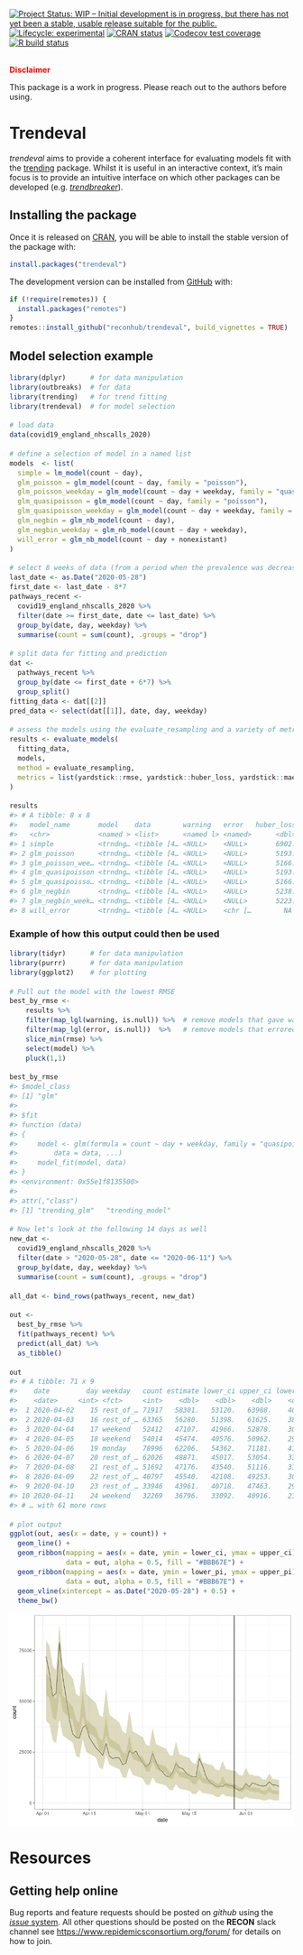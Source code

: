 
<!-- README.md is generated from README.Rmd. Please edit that file -->

<!-- badges: start -->

[![Project Status: WIP – Initial development is in progress, but there
has not yet been a stable, usable release suitable for the
public.](https://www.repostatus.org/badges/latest/wip.svg)](https://www.repostatus.org/#wip)
[![Lifecycle:
experimental](https://img.shields.io/badge/lifecycle-experimental-orange.svg)](https://www.tidyverse.org/lifecycle/#experimental)
[![CRAN
status](https://www.r-pkg.org/badges/version/trendeval)](https://CRAN.R-project.org/package=trendeval)
[![Codecov test
coverage](https://codecov.io/gh/reconhub/trendeval/branch/master/graph/badge.svg)](https://codecov.io/gh/reconhub/trendeval?branch=master)
[![R build
status](https://github.com/reconhub/trendeval/workflows/R-CMD-check/badge.svg)](https://github.com/reconhub/trendeval/actions)
<!-- badges: end -->

<br> **<span style="color: red;">Disclaimer</span>**

This package is a work in progress. Please reach out to the authors
before using.

# Trendeval

*trendeval* aims to provide a coherent interface for evaluating models
fit with the [trending](https://github.com/reconhub/trending) package.
Whilst it is useful in an interactive context, it’s main focus is to
provide an intuitive interface on which other packages can be developed
(e.g. [*trendbreaker*](https://github.com/reconhub/trendbreaker)).

## Installing the package

Once it is released on [CRAN](https://CRAN.R-project.org), you will be
able to install the stable version of the package with:

``` r
install.packages("trendeval")
```

The development version can be installed from
[GitHub](https://github.com/) with:

``` r
if (!require(remotes)) {
  install.packages("remotes")
}
remotes::install_github("reconhub/trendeval", build_vignettes = TRUE)
```

## Model selection example

``` r
library(dplyr)      # for data manipulation
library(outbreaks)  # for data
library(trending)   # for trend fitting
library(trendeval)  # for model selection

# load data
data(covid19_england_nhscalls_2020)

# define a selection of model in a named list
models  <- list(
  simple = lm_model(count ~ day),
  glm_poisson = glm_model(count ~ day, family = "poisson"),
  glm_poisson_weekday = glm_model(count ~ day + weekday, family = "quasipoisson"),
  glm_quasipoisson = glm_model(count ~ day, family = "poisson"),
  glm_quasipoisson_weekday = glm_model(count ~ day + weekday, family = "quasipoisson"),
  glm_negbin = glm_nb_model(count ~ day),
  glm_negbin_weekday = glm_nb_model(count ~ day + weekday),
  will_error = glm_nb_model(count ~ day + nonexistant)
)

# select 8 weeks of data (from a period when the prevalence was decreasing)
last_date <- as.Date("2020-05-28")
first_date <- last_date - 8*7
pathways_recent <-
  covid19_england_nhscalls_2020 %>%
  filter(date >= first_date, date <= last_date) %>%
  group_by(date, day, weekday) %>%
  summarise(count = sum(count), .groups = "drop")

# split data for fitting and prediction
dat <-
  pathways_recent %>%
  group_by(date <= first_date + 6*7) %>%
  group_split()
fitting_data <- dat[[2]]
pred_data <- select(dat[[1]], date, day, weekday)

# assess the models using the evaluate_resampling and a variety of metrics
results <- evaluate_models(
  fitting_data, 
  models,
  method = evaluate_resampling,
  metrics = list(yardstick::rmse, yardstick::huber_loss, yardstick::mae)
)

results
#> # A tibble: 8 x 8
#>   model_name       model    data        warning   error   huber_loss   mae  rmse
#>   <chr>            <named > <list>      <named l> <named>      <dbl> <dbl> <dbl>
#> 1 simple           <trndng… <tibble [4… <NULL>    <NULL>       6902. 6903. 6903.
#> 2 glm_poisson      <trndng… <tibble [4… <NULL>    <NULL>       5193. 5193. 5193.
#> 3 glm_poisson_wee… <trndng… <tibble [4… <NULL>    <NULL>       5166. 5166. 5166.
#> 4 glm_quasipoisson <trndng… <tibble [4… <NULL>    <NULL>       5193. 5193. 5193.
#> 5 glm_quasipoisso… <trndng… <tibble [4… <NULL>    <NULL>       5166. 5166. 5166.
#> 6 glm_negbin       <trndng… <tibble [4… <NULL>    <NULL>       5238. 5238. 5238.
#> 7 glm_negbin_week… <trndng… <tibble [4… <NULL>    <NULL>       5223. 5224. 5224.
#> 8 will_error       <trndng… <tibble [4… <NULL>    <chr […        NA    NA    NA
```

### Example of how this output could then be used

``` r
library(tidyr)      # for data manipulation
library(purrr)      # for data manipulation
library(ggplot2)    # for plotting

# Pull out the model with the lowest RMSE
best_by_rmse <- 
    results %>% 
    filter(map_lgl(warning, is.null)) %>%  # remove models that gave warnings
    filter(map_lgl(error, is.null))  %>%   # remove models that errored
    slice_min(rmse) %>% 
    select(model) %>% 
    pluck(1,1)

best_by_rmse
#> $model_class
#> [1] "glm"
#> 
#> $fit
#> function (data) 
#> {
#>     model <- glm(formula = count ~ day + weekday, family = "quasipoisson", 
#>         data = data, ...)
#>     model_fit(model, data)
#> }
#> <environment: 0x55e1f8135500>
#> 
#> attr(,"class")
#> [1] "trending_glm"   "trending_model"

# Now let's look at the following 14 days as well
new_dat <-
  covid19_england_nhscalls_2020 %>% 
  filter(date > "2020-05-28", date <= "2020-06-11") %>% 
  group_by(date, day, weekday) %>%
  summarise(count = sum(count), .groups = "drop")

all_dat <- bind_rows(pathways_recent, new_dat)

out <- 
  best_by_rmse %>%  
  fit(pathways_recent) %>% 
  predict(all_dat) %>%  
  as_tibble()

out
#> # A tibble: 71 x 9
#>    date         day weekday   count estimate lower_ci upper_ci lower_pi upper_pi
#>    <date>     <int> <fct>     <int>    <dbl>    <dbl>    <dbl>    <dbl>    <dbl>
#>  1 2020-04-02    15 rest_of_… 71917   58301.   53120.   63988.    40268    79935
#>  2 2020-04-03    16 rest_of_… 63365   56280.   51398.   61625.    38771    77291
#>  3 2020-04-04    17 weekend   52412   47107.   41966.   52878.    30644    67450
#>  4 2020-04-05    18 weekend   54014   45474.   40576.   50962.    29459    65284
#>  5 2020-04-06    19 monday    78996   62206.   54362.   71181.    41350    87955
#>  6 2020-04-07    20 rest_of_… 62026   48871.   45017.   53054.    33258    67650
#>  7 2020-04-08    21 rest_of_… 51692   47176.   43540.   51116.    31991    65458
#>  8 2020-04-09    22 rest_of_… 40797   45540.   42108.   49253.    30765    63346
#>  9 2020-04-10    23 rest_of_… 33946   43961.   40718.   47463.    29580    61313
#> 10 2020-04-11    24 weekend   32269   36796.   33092.   40916.    23141    53834
#> # … with 61 more rows

# plot output
ggplot(out, aes(x = date, y = count)) +
  geom_line() +
  geom_ribbon(mapping = aes(x = date, ymin = lower_ci, ymax = upper_ci),
              data = out, alpha = 0.5, fill = "#BBB67E") +
  geom_ribbon(mapping = aes(x = date, ymin = lower_pi, ymax = upper_pi),
              data = out, alpha = 0.5, fill = "#BBB67E") +
  geom_vline(xintercept = as.Date("2020-05-28") + 0.5) +
  theme_bw()
```

<img src="man/figures/README-unnamed-chunk-4-1.png" style="display: block; margin: auto;" />

# Resources

## Getting help online

Bug reports and feature requests should be posted on *github* using the
[*issue* system](https://github.com/reconhub/trendeval/issues). All
other questions should be posted on the **RECON** slack channel see
<https://www.repidemicsconsortium.org/forum/> for details on how to
join.
